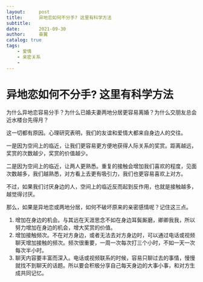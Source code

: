 ```yaml
---
layout:     post
title:      异地恋如何不分手? 这里有科学方法
subtitle:   
date:       2021-09-30
author:     奋翼
catalog: true
tags:
    - 爱情
    - 亲密关系
	- 
---
```



# 异地恋如何不分手? 这里有科学方法

为什么异地恋容易分手？为什么已婚夫妻两地分居更容易离婚？为什么交朋友总会近水楼台先得月？

这一切都有原因。心理研究表明，我们的友谊和爱情大都来自身边人的交往。

一是因为空间上的临近，让我们更容易更方便地获得人际关系的奖赏。距离越远，奖赏的次数越少，奖赏的价值越少。

二是因为空间上的临近，让两人更熟悉。重复的接触会增加我们喜欢的程度，见面次数越多，我们越熟悉，对方看上去更有吸引力，我们也更容易喜欢上对方。

不过，如果我们讨厌身边的人，空间上的临近反而起到反作用，也就是接触越多，越觉得讨厌。

那么，如果是异地恋或两地分居，如何不破坏原来的亲密感情呢？记住这三点。

1. 增加在身边的机会。与其远在天涯思念不如在身边耳鬓厮磨，卿卿我我，所以努力增加在身边的机会，增大奖赏的价值。
2. 增加接触频次。不在对方身边，或者无法去对方身边时，可以通过电话或视频聊天增加接触的频次。频次很重要，一周一次每次打三个小时，不如一天一次每次半小时。
3. 聊天内容要丰富而深入。电话或视频联系的时候，容易只聊过去的事情，慢慢就找不到聊天的话题。所以要会积极分享自己每天身边的大事小事，和对方生成共同记忆。

